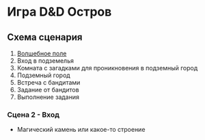 # Игра D&D Остров

## Схема сценария
1. [Волшебное поле](/magic-area.md)
2. Вход в подземелья
3. Комната с загадками для проникновения в подземный город
4. Подземный город
5. Встреча с бандитами
6. Задание от бандитов
7. Выполнение задания

### Сцена 2 - Вход
* Магический камень или какое-то строение

### 



